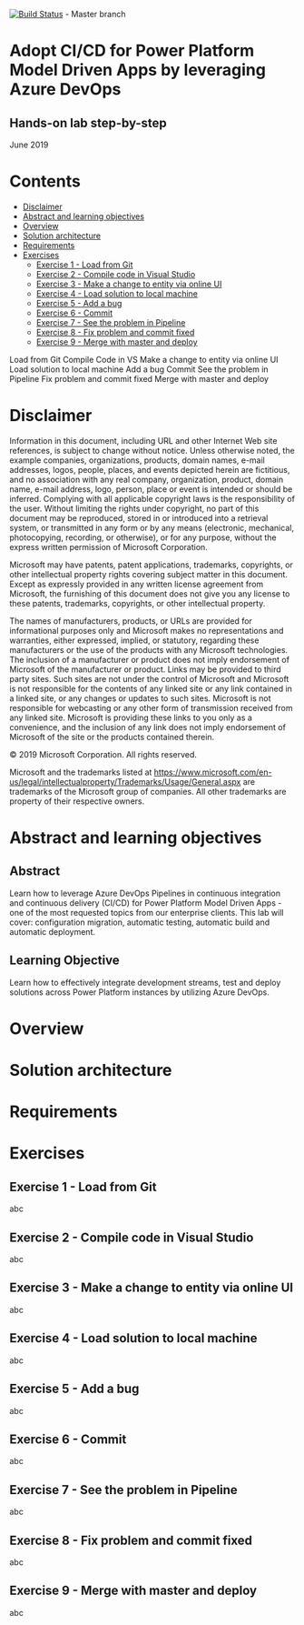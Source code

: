 
[![Build Status](https://dev.azure.com/bocherch/DynamicsCICD/_apis/build/status/DynamicsDevOpsVS-2?branchName=master)](https://dev.azure.com/bocherch/DynamicsCICD/_build/latest?definitionId=8&branchName=master) - Master branch

# Adopt CI/CD for Power Platform Model Driven Apps by leveraging Azure DevOps

## Hands-on lab step-by-step

June 2019

# Contents

- [Disclaimer](#Disclaimer)
- [Abstract and learning objectives](#Abstract-and-learning-objectives)
- [Overview](#Overview)
- [Solution architecture](#Solution-architecture)
- [Requirements](#Requirements)
- [Exercises](#Exercises)
  - [Exercise 1 - Load from Git](#Exercise-1---Load-from-Git)
  - [Exercise 2 - Compile code in Visual Studio](#Exercise-2---Compile-code-in-Visual-Studio)
  - [Exercise 3 - Make a change to entity via online UI](#Exercise-3---Make-a-change-to-entity-via-online-UI)
  - [Exercise 4 - Load solution to local machine](#Exercise-4---Load-solution-to-local-machine)
  - [Exercise 5 - Add a bug](#Exercise-5---Add-a-bug)
  - [Exercise 6 - Commit](#Exercise-6---Commit)
  - [Exercise 7 - See the problem in Pipeline](#Exercise-7---See-the-problem-in-Pipeline)
  - [Exercise 8 - Fix problem and commit fixed](#Exercise-8---Fix-problem-and-commit-fixed)
  - [Exercise 9 - Merge with master and deploy](#Exercise-9---Merge-with-master-and-deploy)

Load from Git
Compile Code in VS
Make a change to entity via online UI
Load solution to local machine
Add a bug
Commit
See the problem in Pipeline
Fix problem and commit fixed
Merge with master and deploy

# Disclaimer

Information in this document, including URL and other Internet Web site references, is subject to change without notice. Unless otherwise noted, the example companies, organizations, products, domain names, e-mail addresses, logos, people, places, and events depicted herein are fictitious, and no association with any real company, organization, product, domain name, e-mail address, logo, person, place or event is intended or should be inferred. Complying with all applicable copyright laws is the responsibility of the user. Without limiting the rights under copyright, no part of this document may be reproduced, stored in or introduced into a retrieval system, or transmitted in any form or by any means (electronic, mechanical, photocopying, recording, or otherwise), or for any purpose, without the express written permission of Microsoft Corporation.

Microsoft may have patents, patent applications, trademarks, copyrights, or other intellectual property rights covering subject matter in this document. Except as expressly provided in any written license agreement from Microsoft, the furnishing of this document does not give you any license to these patents, trademarks, copyrights, or other intellectual property.

The names of manufacturers, products, or URLs are provided for informational purposes only and Microsoft makes no representations and warranties, either expressed, implied, or statutory, regarding these manufacturers or the use of the products with any Microsoft technologies. The inclusion of a manufacturer or product does not imply endorsement of Microsoft of the manufacturer or product. Links may be provided to third party sites. Such sites are not under the control of Microsoft and Microsoft is not responsible for the contents of any linked site or any link contained in a linked site, or any changes or updates to such sites. Microsoft is not responsible for webcasting or any other form of transmission received from any linked site. Microsoft is providing these links to you only as a convenience, and the inclusion of any link does not imply endorsement of Microsoft of the site or the products contained therein.

© 2019 Microsoft Corporation. All rights reserved.

Microsoft and the trademarks listed at <https://www.microsoft.com/en-us/legal/intellectualproperty/Trademarks/Usage/General.aspx> are trademarks of the Microsoft group of companies. All other trademarks are property of their respective owners.

# Abstract and learning objectives

## Abstract

Learn how to leverage Azure DevOps Pipelines in continuous integration and continuous delivery (CI/CD) for Power Platform Model Driven Apps - one of the most requested topics from our enterprise clients. This lab will cover: configuration migration, automatic testing, automatic build and automatic deployment.

## Learning Objective

Learn how to effectively integrate development streams, test and deploy solutions across Power Platform instances by utilizing Azure DevOps.

# Overview

# Solution architecture

# Requirements

# Exercises

## Exercise 1 - Load from Git

abc

## Exercise 2 - Compile code in Visual Studio

abc

## Exercise 3 - Make a change to entity via online UI

abc

## Exercise 4 - Load solution to local machine

abc

## Exercise 5 - Add a bug

abc

## Exercise 6 - Commit

abc

## Exercise 7 - See the problem in Pipeline

abc

## Exercise 8 - Fix problem and commit fixed

abc

## Exercise 9 - Merge with master and deploy

abc
